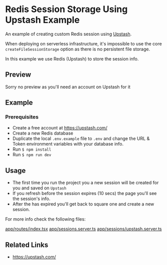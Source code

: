 # Redis Session Storage Using Upstash Example

An example of creating custom Redis session using [Upstash](https://upstash.com/).

When deploying on serverless infrastructure, it's impossible to use the core `createFileSessionStorage` option as there is no persistent file storage.

In this example we use Redis (Upstash) to store the session info.

## Preview

Sorry no preview as you'll need an account on Upstash for it
## Example

### Prerequisites 
- Create a free account at https://upstash.com/
- Create a new Redis database
- Duplicate the local `.env.example` file to `.env` and change the URL & Token environment variables
with your database info.
- Run `$ npm install`
- Run `$ npm run dev`

## Usage 

- The first time you run the project you a new session will be created for you and saved on `Upstash`
- If you refresh before the session expires (10 secs) the page you'll see the session's info.
- After the has expired you'll get back to square one and create a new session.
 
 For more info check the following files:

 [app/routes/index.tsx](app/routes/index.tsx)
 [app/sessions.server.ts](app/sessions.server.ts)
 [app/sessions/upstash.server.ts](app/sessions/upstash.server.ts)

## Related Links

- https://upstash.com/



